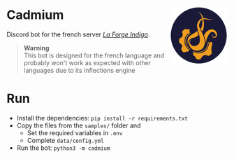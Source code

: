 <h1>Cadmium<img src=".readme/logo.png" align="right"></h1>

Discord bot for the french server [*La Forge Indigo*](https://discord.gg/NVvpe8S52F).

> **Warning**  
> This bot is designed for the french language and probably won't work as expected with other languages due to its inflections engine

# Run

- Install the dependencies: `pip install -r requirements.txt`
- Copy the files from the `samples/` folder and
    - Set the required variables in `.env`
    - Complete `data/config.yml`
- Run the bot: `python3 -m cadmium`
